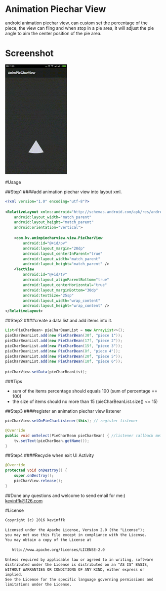 # Animation Piechar View
android animation piechar view, can custom set the percentage of the piece, the view can fling and when stop in a pie area, it will adjust the pie angle to aim the center position of the pie area.

# Screenshot

![image](https://github.com/kevinffk/AnimPiecharView/blob/master/AnimPiecharView/demo.gif) 

#Usage

##Step1 
####add animation piechar view into layout xml.
```xml
<?xml version="1.0" encoding="utf-8"?>

<RelativeLayout xmlns:android="http://schemas.android.com/apk/res/android"
    android:layout_width="match_parent"
    android:layout_height="match_parent"
    android:orientation="vertical">

    <com.kv.animpiecharview.view.PieCharView
        android:id="@+id/pv"
        android:layout_margin="20dp"
        android:layout_centerInParent="true"
        android:layout_width="match_parent"
        android:layout_height="match_parent" />
    <TextView
        android:id="@+id/tv"
        android:layout_alignParentBottom="true"
        android:layout_centerHorizontal="true"
        android:layout_marginBottom="30dp"
        android:textSize="25sp"
        android:layout_width="wrap_content"
        android:layout_height="wrap_content" />
</RelativeLayout>
```

##Step2
####create a data list and add items into it.
```java
List<PieCharBean> pieCharBeanList = new ArrayList<>();
pieCharBeanList.add(new PieCharBean(30f, "piece 1"));
pieCharBeanList.add(new PieCharBean(17f, "piece 2"));
pieCharBeanList.add(new PieCharBean(15f, "piece 3"));
pieCharBeanList.add(new PieCharBean(8f, "piece 4"));
pieCharBeanList.add(new PieCharBean(20f, "piece 5"));
pieCharBeanList.add(new PieCharBean(10f, "piece 6"));

pieCharView.setData(pieCharBeanList);
```
###Tips
* sum of the items percentage should equals 100 (sum of percentage == 100)
* the size of items should no more than 15 (pieCharBeanList.size() <= 15)

##Step3
####register an animation piechar view listener
```java
pieCharView.setOnPieCharListener(this); // register listener
```
```java
@Override
public void onSelect(PieCharBean pieCharBean) { //listener callback method
    tv.setText(pieCharBean.getName());
}
```

##Step4
####Recycle when exit UI Activity
```java
@Override
protected void onDestroy() {
    super.onDestroy();
    pieCharView.release();
}
```

##Done
any questions and welcome to send email for me:) 
kevinffk@126.com

#License
```
Copyright (c) 2016 kevinffk

Licensed under the Apache License, Version 2.0 (the "License");
you may not use this file except in compliance with the License.
You may obtain a copy of the License at

   http://www.apache.org/licenses/LICENSE-2.0

Unless required by applicable law or agreed to in writing, software
distributed under the License is distributed on an "AS IS" BASIS,
WITHOUT WARRANTIES OR CONDITIONS OF ANY KIND, either express or implied.
See the License for the specific language governing permissions and
limitations under the License.
```


